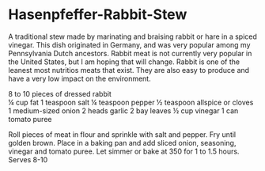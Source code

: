 # Hasenpfeffer-Rabbit-Stew
A traditional stew made by marinating and braising rabbit or hare in a spiced vinegar. This dish originated in Germany, and was very popular among my Pennsylvania Dutch ancestors. Rabbit meat is not currently very popular in the United States, but I am hoping that will change. Rabbit is one of the leanest most nutritios meats that exist. They are also easy to produce and have a very low impact on the environment.

 
8 to 10 pieces of dressed rabbit   
¼ cup fat 
1 teaspoon salt
¼ teaspoon pepper
½ teaspoon allspice or cloves
1 medium-sized onion
2 heads garlic
2 bay leaves
½ cup vinegar
1 can tomato puree    

Roll pieces of meat in flour and sprinkle with salt and pepper.
Fry until golden brown.
Place in a baking pan and add sliced onion, seasoning, vinegar and tomato puree.
Let simmer or bake at 350 for 1 to 1.5 hours.
Serves 8-10
